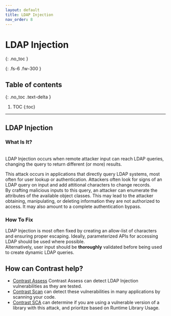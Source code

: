 ```yaml
---
layout: default
title: LDAP Injection
nav_order: 8
---
```


# LDAP Injection
{: .no_toc }

{: .fs-6 .fw-300 }

## Table of contents
{: .no_toc .text-delta }

1. TOC
{:toc}

---

## LDAP Injection

### What Is It? 
<br/>
LDAP Injection occurs when remote attacker input can reach LDAP queries, changing the query to return different (or more) results. 

This attack occurs in applications that directly query LDAP systems, most often for user lookup or authentication. 
Attackers often look for signs of an LDAP query on input and add attitional characters to change records. 
<br/>
By crafting malicious inputs to this query, an attacker can enumerate the attributes of the available object classes. This may lead to the attacker obtaining, manipulating, or deleting information they are not authorized to access. It may also amount to a complete authentication bypass.



### How To Fix 


LDAP Injection is most often fixed by creating an allow-list of characters and ensuring proper escaping. Ideally, parameterized APIs for accessing LDAP should be used where possible. 
<br/>
Alternatively, user input should be **thoroughly** validated before being used to create dynamic LDAP queries. 


## How can Contrast help?

- [Contrast Assess](https://www.contrastsecurity.com/contrast-assess) Contrast Assess can detect LDAP Injection vulnerabilities as they are tested. 
- [Contrast Scan](https://www.contrastsecurity.com/contrast-scan) can detect these vulnerabilities in many applications by scanning your code.
- [Contrast SCA](https://www.contrastsecurity.com/contrast-sca) can determine if you are using a vulnerable version of a library with this attack, and prioritze based on Runtime Library Usage.
